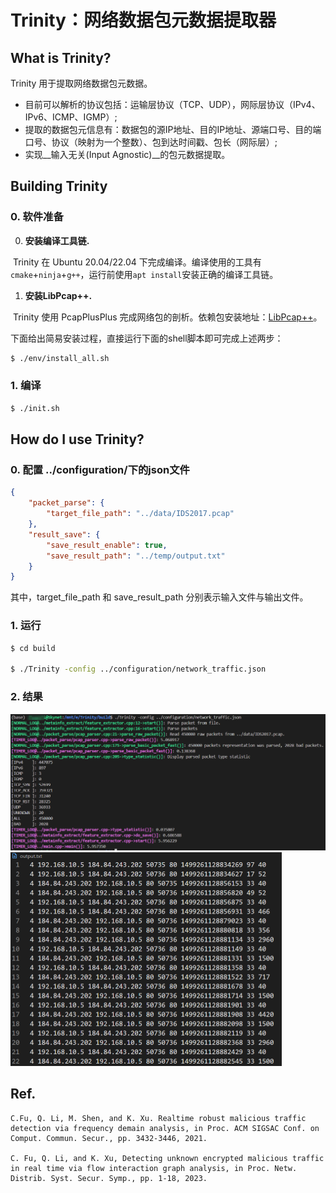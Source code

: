 # Trinity：网络数据包元数据提取器

## What is Trinity?

Trinity 用于提取网络数据包元数据。

- 目前可以解析的协议包括：运输层协议（TCP、UDP），网际层协议（IPv4、IPv6、ICMP、IGMP）;
- 提取的数据包元信息有：数据包的源IP地址、目的IP地址、源端口号、目的端口号、协议（映射为一个整数）、包到达时间戳、包长（网际层）;
- 实现__输入无关(Input Agnostic)__的包元数据提取。

## Building Trinity

### 0. 软件准备

0. __安装编译工具链.__	

​	Trinity 在 Ubuntu 20.04/22.04 下完成编译。编译使用的工具有`cmake`+`ninja`+`g++`，运行前使用`apt install`安装正确的编译工具链。

1. __安装LibPcap++.__

​	Trinity 使用 PcapPlusPlus 完成网络包的剖析。依赖包安装地址：[LibPcap++](https://github.com/seladb/PcapPlusPlus/releases/download/v23.09/pcapplusplus-23.09-ubuntu-20.04-gcc-9.4.0-x86_64.tar.gz)。

下面给出简易安装过程，直接运行下面的shell脚本即可完成上述两步：

   ```bash
   $ ./env/install_all.sh
   ```

### 1. 编译

```bash
$ ./init.sh
```

## How do I use Trinity?

### 0. 配置 ../configuration/下的json文件

```json
{
    "packet_parse": {
        "target_file_path": "../data/IDS2017.pcap"
    },
    "result_save": {
        "save_result_enable": true,
        "save_result_path": "../temp/output.txt"
    }
}
```

其中，target_file_path 和 save_result_path 分别表示输入文件与输出文件。

### 1. 运行

```bash
$ cd build

$ ./Trinity -config ../configuration/network_traffic.json
```

### 2. 结果

<img src="./fig/result1.jpg" style="zoom:70%;" />

<img src="./fig/result2.jpg" style="zoom:50%;" />

## Ref.

```
C.Fu, Q. Li, M. Shen, and K. Xu. Realtime robust malicious traffic detection via frequency demain analysis, in Proc. ACM SIGSAC Conf. on Comput. Commun. Secur., pp. 3432-3446, 2021.

C. Fu, Q. Li, and K. Xu, Detecting unknown encrypted malicious traffic in real time via flow interaction graph analysis, in Proc. Netw. Distrib. Syst. Secur. Symp., pp. 1-18, 2023.
```

